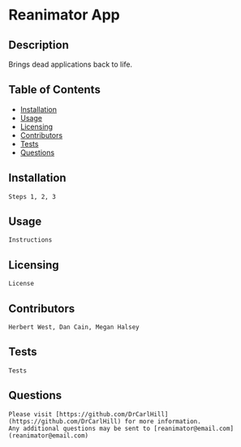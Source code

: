 
# Reanimator App

## Description
  Brings dead applications back to life.

## Table of Contents
  * [Installation](#installation)
  * [Usage](#usage)
  * [Licensing](#licensing)
  * [Contributors](#contributors)
  * [Tests](#tests)
  * [Questions](#questions)
  
## Installation
    Steps 1, 2, 3

## Usage
    Instructions 

## Licensing
    License

## Contributors
    Herbert West, Dan Cain, Megan Halsey

## Tests
    Tests

## Questions
    Please visit [https://github.com/DrCarlHill](https://github.com/DrCarlHill) for more information.
    Any additional questions may be sent to [reanimator@email.com](reanimator@email.com)
    